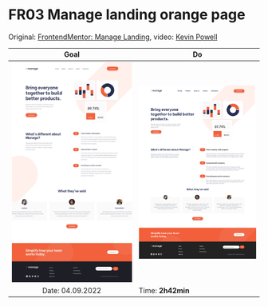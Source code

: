 # FR03 Manage landing orange page

Original: [FrontendMentor: Manage Landing](fr03_fm_manage_landing_orange), video: [Kevin Powell](https://www.youtube.com/watch?v=h3bTwCqX4ns)

|                     Goal                      | Do                                              |
| :-------------------------------------------: | ----------------------------------------------- |
| <img src="do/goal.jpg" style="width:300px" /> | <img src="do/result.png" style="width:300px" /> |
|               Date: 04.09.2022                | Time: **2h42min**                               |
